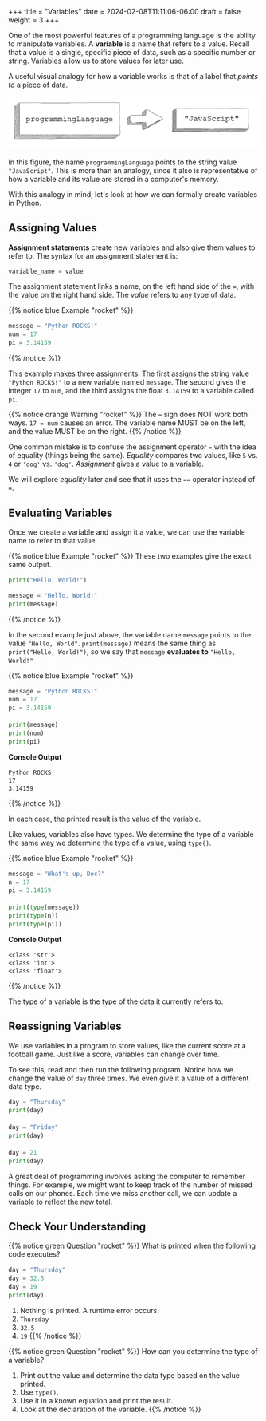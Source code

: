 +++
title = "Variables"
date = 2024-02-08T11:11:06-06:00
draft = false
weight = 3
+++

One of the most powerful features of a programming language is the ability to manipulate variables.
A **variable** is a name that refers to a value.
Recall that a value is a single, specific piece of data, such as a specific number or string.
Variables allow us to store values for later use.

A useful visual analogy for how a variable works is that of a label that *points to* a piece of data. 

![A label, programmingLanguages, pointing to thing string value "JavaScript"](pictures/variable.png?classes=border)

In this figure, the name `programmingLanguage` points to the string value `"JavaScript"`. 
This is more than an analogy, since it also is representative of how a variable and its value are stored in a computer's memory.

With this analogy in mind, let's look at how we can formally create variables in Python.

## Assigning Values

**Assignment statements** create new variables and also give them values to
refer to. The syntax for an assignment statement is:

```python
variable_name = value
```

The assignment statement links a name, on the left hand side of the `=`, with
the value on the right hand side. The *value* refers to any type of data.

{{% notice blue Example "rocket" %}}
```python
message = "Python ROCKS!"
num = 17
pi = 3.14159
```
{{% /notice %}}

This example makes three assignments. The first assigns the string value
`"Python ROCKS!"` to a new variable named `message`. The second gives the
integer `17` to `num`, and the third assigns the float `3.14159` to a
variable called `pi`.

{{% notice orange Warning "rocket" %}}
The `=` sign does NOT work both ways. `17 = num` causes an error. The
variable name MUST be on the left, and the value MUST be on the right.
{{% /notice %}}

One common mistake is to confuse the assignment operator `=` with the idea of
equality (things being the same). *Equality* compares two values, like `5`
vs. `4` or `'dog'` vs. `'dog'`. *Assignment* gives a value to a variable.

We will explore *equality* later and see that it uses the `==` operator
instead of `=`.

## Evaluating Variables

Once we create a variable and assign it a value, we can use the variable name to refer to that value.

{{% notice blue Example "rocket" %}}
These two examples give the exact same output.

```python
print("Hello, World!")
```

```python
message = "Hello, World!"
print(message)
```
{{% /notice %}}

In the second example just above, the variable name `message` points to the 
value `"Hello, World"`. `print(message)` means the same thing as `print("Hello, World!")`, so we
say that `message` **evaluates to** `"Hello, World!"`

{{% notice blue Example "rocket" %}}
```python
message = "Python ROCKS!"
num = 17
pi = 3.14159

print(message)
print(num)
print(pi)
```

**Console Output**

```console
Python ROCKS!
17
3.14159
```
{{% /notice %}}

In each case, the printed result is the value of the variable. 

Like values, variables also have types. We determine the type of a variable the same way we determine the type of a value, using `type()`.

{{% notice blue Example "rocket" %}}
```python
message = "What's up, Doc?"
n = 17
pi = 3.14159

print(type(message))
print(type(n))
print(type(pi))
```

**Console Output**

```conosle
<class 'str'>
<class 'int'>
<class 'float'>
```
{{% /notice %}}

The type of a variable is the type of the data it currently refers to.

## Reassigning Variables

We use variables in a program to store values, like the current score at
a football game. Just like a score, variables can change over time.

To see this, read and then run the following program. Notice how we change the
value of `day` three times. We even give it a value of a different data type.

```python
day = "Thursday"
print(day)

day = "Friday"
print(day)

day = 21
print(day)
```

A great deal of programming involves asking the computer to remember things.
For example, we might want to keep track of the number of missed calls on our
phones. Each time we miss another call, we can update a variable to reflect the
new total.

## Check Your Understanding

{{% notice green Question "rocket" %}}
What is printed when the following code executes?

```python
day = "Thursday"
day = 32.5
day = 19
print(day)
```

1. Nothing is printed. A runtime error occurs.
1. `Thursday`
1. `32.5`
1. `19`
{{% /notice %}}

{{% notice green Question "rocket" %}}
How can you determine the type of a variable?

1. Print out the value and determine the data type based on the value printed.
1. Use `type()`.
1. Use it in a known equation and print the result.
1. Look at the declaration of the variable. 
{{% /notice %}}